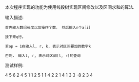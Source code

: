   本次程序实现的功能为使用线段树实现区间修改以及区间求和的算法.
  
  输入描述:
    
    首先输入数组长度以及操作个数， 然后输入n个a[i]

    接下来q行，

    若op = 1在输入l, r, k, 表示对区间要加的数字k

    否则， 输入l, r, 表示对区间[l, r]的查询

 测试样例:

  4 5
  6 2 4 5
  1 1 2 5
  1 1 4 2
  2 1 4
  1 3 3 -8
  2 3 4
